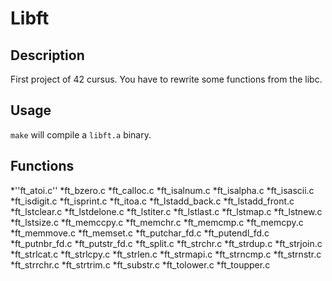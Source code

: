 # Libft

## Description

First project of 42 cursus. You have to rewrite some functions from the libc. <br>

## Usage

``make`` will compile a ``libft.a`` binary.


## Functions

*''ft_atoi.c''
*ft_bzero.c
*ft_calloc.c
*ft_isalnum.c
*ft_isalpha.c
*ft_isascii.c
*ft_isdigit.c
*ft_isprint.c
*ft_itoa.c
*ft_lstadd_back.c
*ft_lstadd_front.c
*ft_lstclear.c
*ft_lstdelone.c
*ft_lstiter.c
*ft_lstlast.c
*ft_lstmap.c
*ft_lstnew.c
*ft_lstsize.c
*ft_memccpy.c
*ft_memchr.c
*ft_memcmp.c
*ft_memcpy.c
*ft_memmove.c
*ft_memset.c
*ft_putchar_fd.c
*ft_putendl_fd.c
*ft_putnbr_fd.c
*ft_putstr_fd.c
*ft_split.c
*ft_strchr.c
*ft_strdup.c
*ft_strjoin.c
*ft_strlcat.c
*ft_strlcpy.c
*ft_strlen.c
*ft_strmapi.c
*ft_strncmp.c
*ft_strnstr.c
*ft_strrchr.c
*ft_strtrim.c
*ft_substr.c
*ft_tolower.c
*ft_toupper.c
